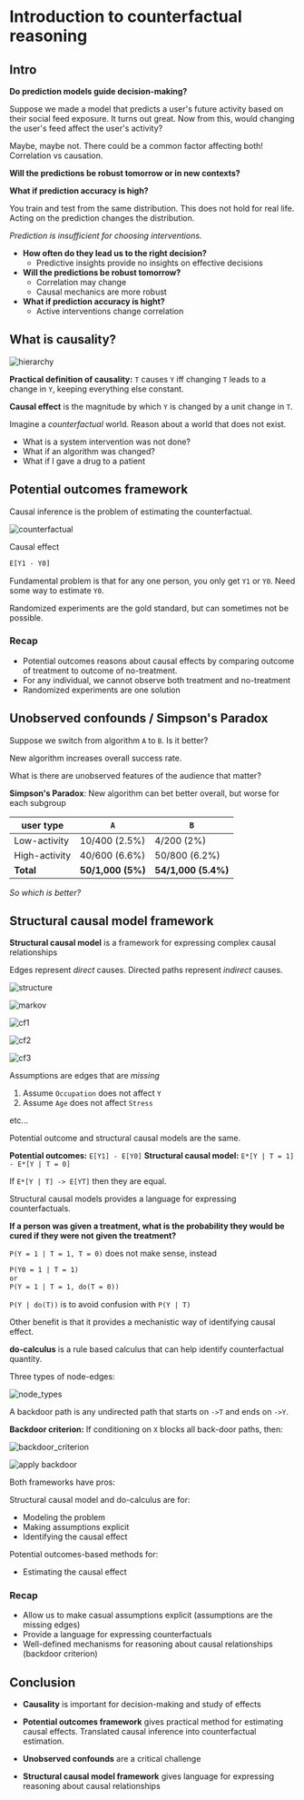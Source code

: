 # Introduction to counterfactual reasoning

## Intro

**Do prediction models guide decision-making?**

Suppose we made a model that predicts a user's future activity based on their social feed exposure.
It turns out great.
Now from this, would changing the user's feed affect the user's activity?

Maybe, maybe not.
There could be a common factor affecting both! Correlation vs causation.

**Will the predictions be robust tomorrow or in new contexts?**

**What if prediction accuracy is high?**

You train and test from the same distribution.
This does not hold for real life.
Acting on the prediction changes the distribution.

_Prediction is insufficient for choosing interventions._

- **How often do they lead us to the right decision?**
  - Predictive insights provide no insights on effective decisions
- **Will the predictions be robust tomorrow?**
  - Correlation may change
  - Causal mechanics are more robust
- **What if prediction accuracy is hight?**
  - Active interventions change correlation

## What is causality?

![hierarchy](images/hierarchy.png)

**Practical definition of causality:** `T` causes `Y` iff changing `T` leads to a change in `Y`, keeping everything else constant.

**Causal effect** is the magnitude by which `Y` is changed by a unit change in `T`.

Imagine a _counterfactual_ world.
Reason about a world that does not exist.

- What is a system intervention was not done?
- What if an algorithm was changed?
- What if I gave a drug to a patient

## Potential outcomes framework

Causal inference is the problem of estimating the counterfactual.

![counterfactual](images/counterfactual.png)

Causal effect

```txt
E[Y1 - Y0]
```

Fundamental problem is that for any one person, you only get `Y1` or `Y0`.
Need some way to estimate `Y0`.

Randomized experiments are the gold standard, but can sometimes not be possible.

### Recap

- Potential outcomes reasons about causal effects by comparing outcome of treatment to outcome of no-treatment.
- For any individual, we cannot observe both treatment and no-treatment
- Randomized experiments are one solution

## Unobserved confounds / Simpson's Paradox

Suppose we switch from algorithm `A` to `B`.
Is it better?

New algorithm increases overall success rate.

What is there are unobserved features of the audience that matter?

**Simpson's Paradox**: New algorithm can bet better overall, but worse for each subgroup

| user type     | `A`               | `B`                 |
| ------------- | ----------------- | ------------------- |
| Low-activity  | 10/400 (2.5%)     | 4/200 (2%)          |
| High-activity | 40/600 (6.6%)     | 50/800 (6.2%)       |
| **Total**     | **50/1,000 (5%)** | **54/1,000 (5.4%)** |

_So which is better?_

## Structural causal model framework

**Structural causal model**
is a framework for expressing complex causal relationships

Edges represent _direct_ causes.
Directed paths represent _indirect_ causes.

![structure](images/structure.png)

![markov](images/markov.png)

![cf1](images/cf1.png)

![cf2](images/cf2.png)

![cf3](images/cf3.png)

Assumptions are edges that are _missing_

1. Assume `Occupation` does not affect `Y`
2. Assume `Age` does not affect `Stress`

etc...

Potential outcome and structural causal models are the same.

**Potential outcomes:** `E[Y1] - E[Y0]`
**Structural causal model:** `E*[Y | T = 1] - E*[Y | T = 0]`

If `E*[Y | T] -> E[YT]` then they are equal.

Structural causal models provides a language for expressing counterfactuals.

**If a person was given a treatment, what is the probability they would be cured if they were not given the treatment?**

`P(Y = 1 | T = 1, T = 0)` does not make sense, instead

```txt
P(Y0 = 1 | T = 1)
or
P(Y = 1 | T = 1, do(T = 0))
```

`P(Y | do(T))` is to avoid confusion with `P(Y | T)`

Other benefit is that it provides a mechanistic way of identifying causal effect.

**do-calculus** is a rule based calculus that can help identify counterfactual quantity.

Three types of node-edges:

![node_types](images/node_types.png)

A backdoor path is any undirected path that starts on `->T` and ends on `->Y`.

**Backdoor criterion:** If conditioning on `X` blocks all back-door paths, then:

![backdoor_criterion](images/backdoor_criterion.png)

![apply backdoor](images/apply_backdoor.png)

Both frameworks have pros:

Structural causal model and do-calculus are for:

- Modeling the problem
- Making assumptions explicit
- Identifying the causal effect

Potential outcomes-based methods for:

- Estimating the causal effect

### Recap

- Allow us to make casual assumptions explicit (assumptions are the missing edges)
- Provide a language for expressing counterfactuals
- Well-defined mechanisms for reasoning about causal relationships (backdoor criterion)

## Conclusion

- **Causality** is important for decision-making and study of effects

- **Potential outcomes framework** gives practical method for estimating causal effects. Translated causal inference into counterfactual estimation.

- **Unobserved confounds** are a critical challenge

- **Structural causal model framework** gives language for expressing reasoning about causal relationships